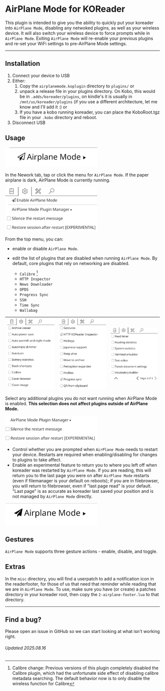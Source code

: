 
# AirPlane Mode for KOReader

This plugin is intended to give you the ability to quickly put your koreader into `AirPlane Mode`, disabling any netwoked plugins, as well as your wireless device. It will also switch your wireless device to force prompts while in `AirPlane Mode`. Exiting `AirPlane Mode` will re-enable your previous plugins and re-set your WiFi settings to pre-AirPlane Mode settings.

---

## Installation

1. Connect your device to USB
1. Either:
    1. Copy the `airplanemode.koplugin` directory to `plugins/` or
    1. unpack a release file in your plugins directory. On Kobo, this would be in `.adds/koreader/plugins`, on kindle's it is usually in `/mnt/us/koreader/plugins` (if you use a different architecture, let me know and I'll add it :) or
    1. If you have a kobo running koreader, you can place the KoboRoot.tgz file in your `.kobo` directory and reboot.
1. Disconnect USB

## Usage

![AirPlane Mode icon when disabled](<https://raw.githubusercontent.com/kodermike/kodermike.github.io/refs/heads/master/images/disabled.jpg>)

In the Nework tab, tap or click the menu for `AirPlane Mode`. If the paper airplane is dark, AirPlane Mode is currently running.

![AirPlane Mode main menu](<https://raw.githubusercontent.com/kodermike/kodermike.github.io/refs/heads/master/images/menu.jpg>)

From the top menu, you can:

* enable or disable `AirPlane Mode`.
* edit the list of plugins that are disabled when running `AirPlane Mode`. By default, core plugins that rely on networking are disabled.

  * `Calibre` [^1]
  * `HTTP Inspector`
  * `News Downloader`
  * `OPDS`
  * `Progress Sync`
  * `SSH`
  * `Time Sync`
  * `Wallabag`

| ![AirPlane Mode plugin manager](<https://raw.githubusercontent.com/kodermike/kodermike.github.io/refs/heads/master/images/menu1.jpg>) | ![AirPlane Mode plugin manager](<https://raw.githubusercontent.com/kodermike/kodermike.github.io/refs/heads/master/images/menu2.jpg>) | ![AirPlane Mode plugin manager](<https://raw.githubusercontent.com/kodermike/kodermike.github.io/refs/heads/master/images/menu3.jpg>) |
| ------ | ------ | ------ |

Select any additional plugins you do not want running when AirPlane Mode is enabled. __This selection does not affect plugins outside of AirPlane Mode.__

![Additional settings now available](<https://raw.githubusercontent.com/kodermike/kodermike.github.io/refs/heads/master/images/extra-settings.jpg>)

* Control whether you are prompted when `AirPlane Mode` needs to restart your device. Restarts are required when enabling/disabling for changes to plugins to take affect.
* Enable an experimental feature to return you to where you left off when koreader was restarted by `AirPlane Mode`. If you are reading, this will return you to the last page you were on after `AirPlane Mode` restarts (even if filemanager is your default on reboots); if you are in filebrowser, you will return to filebrowser, even if "last page read" is your default. "Last page" is as accurate as koreader last saved your position and is not managed by `AirPlane Mode` directly.

![AirPlane Mode icon when enabled](<https://raw.githubusercontent.com/kodermike/kodermike.github.io/refs/heads/master/images/enabled.jpg>)

## Gestures

`AirPlane Mode` supports three gesture actions - enable, disable, and toggle.

## Extras

In the `misc` directory, you will find a userpatch to add a notification icon in the readerfooter, for those of us that need that reminder while reading that we are in `AirPlane Mode`. To use, make sure you have (or create) a patches directory in your koreader root, then copy the `2-airplane-footer.lua` to that directory.

---

## Find a bug?

Please open an issue in GitHub so we can start looking at what isn't working right.

[^1]: Calibre change: Previous versions of this plugin completely disabled the Calibre plugin, which had the unfortunate side effect of disabling calibre metadata searching. The default behavior now is to only disable the wireless function for Calibre

###### Updated 2025.08.16
